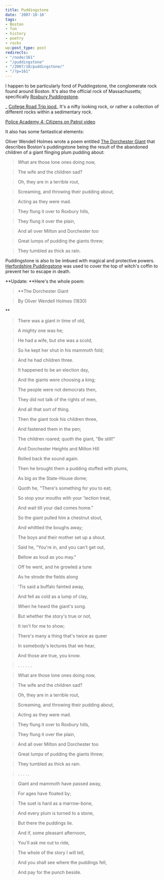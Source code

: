 ```yaml
---
title: Puddingstone
date: '2007-10-16'
tags:
- Boston
- fun
- history
- poetry
- rocks
wp:post_type: post
redirects:
- "/node/161"
- "/puddingstone"
- "/2007/10/puddingstone/"
- "/?p=161"
---
```


I happen to be particularly fond of Puddingstone, the conglomerate rock found around Boston. It's also the official rock of Massachusetts; specifically [Roxbury Puddingstone](http://en.wikipedia.org/wiki/Roxbury_puddingstone).

_ [College Road Trip ipod](http://www.iucn-tftsg.org/?college_road_trip)_ It's a nifty looking rock, or rather a collection of different rocks within a sedimentary rock.

[Police Academy 4: Citizens on Patrol video](http://time-travel.com/?police_academy_4_citizens_on_patrol)

It also has some fantastical elements:

Oliver Wendell Holmes wrote a poem entitled [The Dorchester Giant](http://www.ibiblio.org/eldritch/owh/pudding.html) that describes Boston's puddingstone being the result of the abandoned children of a giant flinging plum pudding about:

> What are those lone ones doing now,

> The wife and the children sad?

> Oh, they are in a terrible rout,

> Screaming, and throwing their pudding about,

> Acting as they were mad.

>

> They flung it over to Roxbury hills,

> They flung it over the plain,

> And all over Milton and Dorchester too

> Great lumps of pudding the giants threw;

> They tumbled as thick as rain.

Puddingstone is also to be imbued with magical and protective powers. [Herfordshire Puddingstone](http://en.wikipedia.org/wiki/Hertfordshire_puddingstone) was used to cover the top of witch's coffin to prevent her to escape in death.

**Update: **Here's the whole poem:

> **The Dorchester Giant

> By Oliver Wendell Holmes (1830)

**

>

> There was a giant in time of old,

> A mighty one was he;

> He had a wife, but she was a scold,

> So he kept her shut in his mammoth fold;

> And he had children three.

>

> It happened to be an election day,

> And the giants were choosing a king;

> The people were not democrats then,

> They did not talk of the rights of men,

> And all that sort of thing.

>

> Then the giant took his children three,

> And fastened them in the pen;

> The children roared; quoth the giant, "Be still!"

> And Dorchester Heights and Milton Hill

> Rolled back the sound again.

>

> Then he brought them a pudding stuffed with plums,

> As big as the State-House dome;

> Quoth he, "There's something for you to eat;

> So stop your mouths with your 'lection treat,

> And wait till your dad comes home."

>

> So the giant pulled him a chestnut stout,

> And whittled the boughs away;

> The boys and their mother set up a shout.

> Said he, "You're in, and you can't get out,

> Bellow as loud as you may."

>

> Off he went, and he growled a tune

> As he strode the fields along

> 'Tis said a buffalo fainted away,

> And fell as cold as a lump of clay,

> When he heard the giant's song.

>

> But whether the story's true or not,

> It isn't for me to show;

> There's many a thing that's twice as queer

> In somebody's lectures that we hear,

> And those are true, you know.

>

> . . . . . .

>

> What are those lone ones doing now,

> The wife and the children sad?

> Oh, they are in a terrible rout,

> Screaming, and throwing their pudding about,

> Acting as they were mad.

>

> They flung it over to Roxbury hills,

> They flung it over the plain,

> And all over Milton and Dorchester too

> Great lumps of pudding the giants threw;

> They tumbled as thick as rain.

>

> . . . . .

>

> Giant and mammoth have passed away,

> For ages have floated by;

> The suet is hard as a marrow-bone,

> And every plum is turned to a stone,

> But there the puddings lie.

>

> And if, some pleasant afternoon,

> You'll ask me out to ride,

> The whole of the story I will tell,

> And you shall see where the puddings fell,

> And pay for the punch beside.
